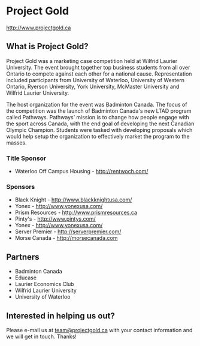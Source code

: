 # Project Gold

http://www.projectgold.ca

## What is Project Gold?

Project Gold was a marketing case competition held at Wilfrid Laurier University. The event brought together top business students from all over Ontario to compete against each other for a national cause. Representation included participants from University of Waterloo, University of Western Ontario, Ryerson University, York University, McMaster University and Wilfrid Laurier University.

The host organization for the event was Badminton Canada. The focus of the competition was the launch of Badminton Canada's new LTAD program called Pathways. Pathways’ mission is to change how people engage with the sport across Canada, with the end goal of developing the next Canadian Olympic Champion. Students were tasked with developing proposals which would help setup the organization to effectively market the program to the masses.

### Title Sponsor

- Waterloo Off Campus Housing - http://rentwoch.com/

### Sponsors

- Black Knight - http://www.blackknightusa.com/
- Yonex - http://www.yonexusa.com/
- Prism Resources - http://www.prismresources.ca
- Pinty's - http://www.pintys.com/
- Yonex - http://www.yonexusa.com/
- Server Premier - http://serverpremier.com/
- Morse Canada - http://morsecanada.com

## Partners

- Badminton Canada
- Educase
- Laurier Economics Club
- Wilfrid Laurier University
- University of Waterloo

## Interested in helping us out?

Please e-mail us at team@projectgold.ca with your contact information and we will get in touch. Thanks!
